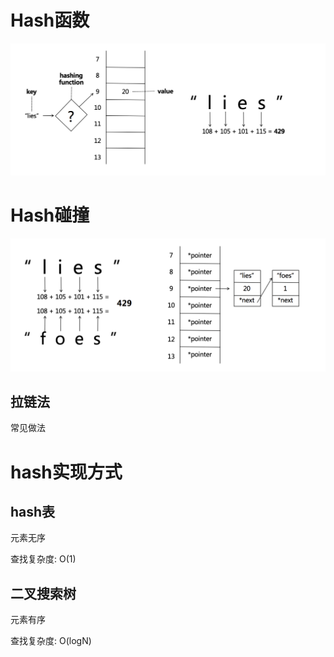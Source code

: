 # Hash函数

![](hash_function.png)

# Hash碰撞

![](hash_collisions.png)
## 拉链法
常见做法


# hash实现方式

## hash表

元素无序

查找复杂度: O(1)

## 二叉搜索树
元素有序

查找复杂度: O(logN)


